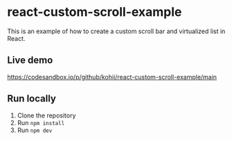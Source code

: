# react-custom-scroll-example

This is an example of how to create a custom scroll bar and virtualized list in React.

## Live demo

https://codesandbox.io/p/github/kohii/react-custom-scroll-example/main

## Run locally

1. Clone the repository
2. Run `npm install`
3. Run `npm dev`
